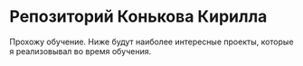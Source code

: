# Репозиторий Конькова Кирилла
Прохожу обучение. Ниже будут наиболее интересные проекты, которые я реализовывал во время обучения.